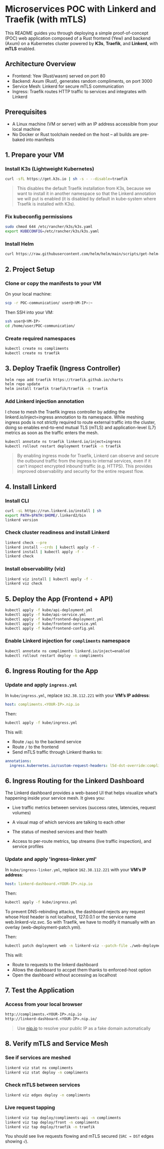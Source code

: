 # Microservices POC with Linkerd and Traefik (with mTLS)

This README guides you through deploying a simple proof-of-concept (POC) web application composed of a Rust frontend (Yew) and backend (Axum) on a Kubernetes cluster powered by **K3s**, **Traefik**, and **Linkerd**, with **mTLS** enabled.

## Architecture Overview

- Frontend: Yew (Rust/wasm) served on port 80
- Backend: Axum (Rust), generates random compliments, on port 3000
- Service Mesh: Linkerd for secure mTLS communication
- Ingress: Traefik routes HTTP traffic to services and integrates with Linkerd

## Prerequisites

- A Linux machine (VM or server) with an IP address accessible from your local machine
- No Docker or Rust toolchain needed on the host – all builds are pre-baked into manifests

## 1. Prepare your VM

### Install K3s (Lightweight Kubernetes)
```bash
curl -sfL https://get.k3s.io | sh -s - --disable=traefik
```
> This disables the default Traefik installation from K3s, because we want to install it in another namespace so that the Linkerd annotation we will put is enabled (it is disabled by default in kube-system where Traefik is installed with K3s).

### Fix kubeconfig permissions
```bash
sudo chmod 644 /etc/rancher/k3s/k3s.yaml
export KUBECONFIG=/etc/rancher/k3s/k3s.yaml
```

### Install Helm
```bash
curl https://raw.githubusercontent.com/helm/helm/main/scripts/get-helm-3 | bash
```

## 2. Project Setup

### Clone or copy the manifests to your VM
On your local machine:
```bash
scp -r POC-communication/ user@<VM-IP>:~
```
Then SSH into your VM:
```bash
ssh user@<VM-IP>
cd /home/user/POC-communication/
```

### Create required namespaces
```bash
kubectl create ns compliments
kubectl create ns traefik
```

## 3. Deploy Traefik (Ingress Controller)

```bash
helm repo add traefik https://traefik.github.io/charts
helm repo update
helm install traefik traefik/traefik -n traefik
```

### Add Linkerd injection annotation
I chose to mesh the Traefik ingress controller by adding the linkerd.io/inject=ingress annotation to its namespace. While meshing ingress pods is not strictly required to route external traffic into the cluster, doing so enables end-to-end mutual TLS (mTLS) and application-level (L7) metrics as soon as the traffic enters the mesh.
```bash
kubectl annotate ns traefik linkerd.io/inject=ingress
kubectl rollout restart deployment traefik -n traefik
```
> By enabling ingress mode for Traefik, Linkerd can observe and secure the outbound traffic from the ingress to internal services, even if it can’t inspect encrypted inbound traffic (e.g. HTTPS). This provides improved observability and security for the entire request flow.

## 4. Install Linkerd

### Install CLI
```bash
curl -sL https://run.linkerd.io/install | sh
export PATH=$PATH:$HOME/.linkerd2/bin
linkerd version
```

### Check cluster readiness and install Linkerd
```bash
linkerd check --pre
linkerd install --crds | kubectl apply -f -
linkerd install | kubectl apply -f -
linkerd check
```

### Install observability (viz)
```bash
linkerd viz install | kubectl apply -f -
linkerd viz check
```

## 5. Deploy the App (Frontend + API)

```bash
kubectl apply -f kube/api-deployment.yml
kubectl apply -f kube/api-service.yml
kubectl apply -f kube/frontend-deployment.yml
kubectl apply -f kube/frontend-service.yml
kubectl apply -f kube/frontend-config.yml
```

### Enable Linkerd injection for `compliments` namespace
```bash
kubectl annotate ns compliments linkerd.io/inject=enabled
kubectl rollout restart deploy -n compliments
```

## 6. Ingress Routing for the App

### Update and apply `ingress.yml`
In `kube/ingress.yml`, replace `162.38.112.221` with your **VM’s IP address**:

```yaml
host: compliments.<YOUR-IP>.nip.io
```

Then:
```bash
kubectl apply -f kube/ingress.yml
```

This will:
- Route `/api` to the backend service
- Route `/` to the frontend
- Send mTLS traffic through Linkerd thanks to:
```yaml
annotations:
  ingress.kubernetes.io/custom-request-headers: l5d-dst-override:compliments-api.compliments.svc.cluster.local:3000
```

## 6. Ingress Routing for the Linkerd Dashboard

The Linkerd dashboard provides a web-based UI that helps visualize what’s happening inside your service mesh.
It gives you:

- Live traffic metrics between services (success rates, latencies, request volumes)

- A visual map of which services are talking to each other

- The status of meshed services and their health

- Access to per-route metrics, tap streams (live traffic inspection), and service profiles

### Update and apply 'ingress-linker.yml'
In `kube/ingress-linker.yml`, replace `162.38.112.221` with your **VM’s IP address**:

```yaml
host: linkerd-dashboard.<YOUR-IP>.nip.io
```

Then:
```bash
kubectl apply -f kube/ingress.yml
```

To prevent DNS-rebinding attacks, the dashboard rejects any request whose Host header is not localhost, 127.0.0.1 or the service name web.linkerd-viz.svc. So with Traefik, we have to modify it manually with an overlay (web-deployment-patch.yml).

Then:
```bash
kubectl patch deployment web -n linkerd-viz --patch-file ./web-deployment-patch.yml
```

This will:
- Route to requests to the linkerd dashboard
- Allows the dashboard to accpet them thanks to enforced-host option
- Open the dashboard without accessing as localhost

## 7. Test the Application

### Access from your local browser
```txt
http://compliments.<YOUR-IP>.nip.io
http://linkerd-dashboard.<YOUR-IP>.nip.io/
```
> Use [nip.io](https://nip.io) to resolve your public IP as a fake domain automatically

## 8. Verify mTLS and Service Mesh

### See if services are meshed
```bash
linkerd viz stat ns compliments
linkerd viz stat deploy -n compliments
```

### Check mTLS between services
```bash
linkerd viz edges deploy -n compliments
```

### Live request tapping
```bash
linkerd viz tap deploy/compliments-api -n compliments
linkerd viz tap deploy/front -n compliments
linkerd viz tap deploy/traefik -n traefik
```

You should see live requests flowing and mTLS secured (`SRC → DST` edges showing `√`).